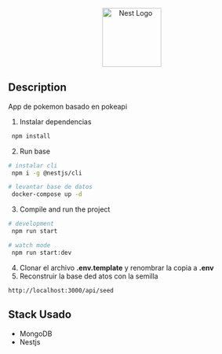 <p align="center">
  <a href="http://nestjs.com/" target="blank"><img src="https://png.pngtree.com/png-clipart/20240604/original/pngtree-the-face-of-a-jason-mask-vector-picture-image_15484147.png" width="120" alt="Nest Logo" /></a>
</p>

## Description

App de pokemon basado en pokeapi

1. Instalar dependencias

```bash
 npm install
```

2. Run base

```bash
# instalar cli
 npm i -g @nestjs/cli

# levantar base de datos
 docker-compose up -d
```
3. Compile and run the project

```bash
# development
 npm run start

# watch mode
 npm run start:dev

```
4.  Clonar el archivo __.env.template__ y renombrar la copia a __.env__
 5. Reconstruir la base ded atos con la semilla
```
http://localhost:3000/api/seed
```

## Stack Usado
* MongoDB
* Nestjs